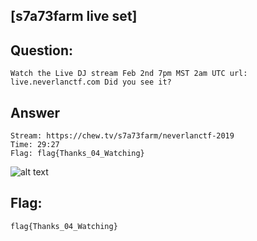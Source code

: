 [s7a73farm live set]
---
Question:
---
	Watch the Live DJ stream Feb 2nd 7pm MST 2am UTC url: live.neverlanctf.com Did you see it?

Answer
---
	Stream: https://chew.tv/s7a73farm/neverlanctf-2019
	Time: 29:27
	Flag: flag{Thanks_04_Watching}

![alt text](https://i.imgur.com/brqCilA.png)

Flag:
---
	flag{Thanks_04_Watching}